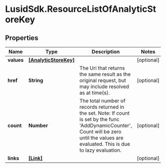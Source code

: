 # LusidSdk.ResourceListOfAnalyticStoreKey

## Properties
Name | Type | Description | Notes
------------ | ------------- | ------------- | -------------
**values** | [**[AnalyticStoreKey]**](AnalyticStoreKey.md) |  | [optional] 
**href** | **String** | The Uri that returns the same result as the original request,  but may include resolved as at time(s). | [optional] 
**count** | **Number** | The total number of records returned in the set.  Note: If count is set by the func &#39;AddDynamicCounter&#39;, Count will be zero until the values  are evaluated. This is due to lazy evaluation. | [optional] 
**links** | [**[Link]**](Link.md) |  | [optional] 



